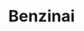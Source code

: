 ---
schema: opendataschema
title: Benzinai
organization: Openstreetmap
notes: 'Tutti i benzinai di Prato referenziati tramite il tag "amenity=fuel" su Openstreetmap. Puoi contribuire ad aggiornare questo dataset usando Openstreetmap ed il tag amenity=fuel. Aggiornati mensilmente.'
resources:
  - name: Benzinai
    url: 'https://github.com/iltempe/opendataprato/blob/master/benzinai.geojson'
    format: geojson
category:
  - Economia
  - Trasporti
  - Automobili
maintainer: Matteo Tempestini
maintainer_email: mtempestini@gmail.com
license: 'http://www.opendefinition.org/licenses/odc-odbl'
pubdate: 17/04/2016
comments: true
---